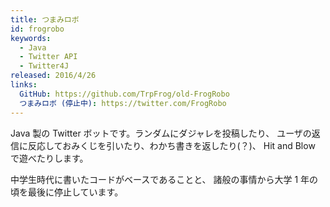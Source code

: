 ```yaml
---
title: つまみロボ
id: frogrobo
keywords:
  - Java
  - Twitter API
  - Twitter4J
released: 2016/4/26
links:
  GitHub: https://github.com/TrpFrog/old-FrogRobo
  つまみロボ (停止中): https://twitter.com/FrogRobo
---
```


Java 製の Twitter ボットです。ランダムにダジャレを投稿したり、
ユーザの返信に反応しておみくじを引いたり、わかち書きを返したり(？)、
Hit and Blow で遊べたりします。

中学生時代に書いたコードがベースであることと、
諸般の事情から大学 1 年の頃を最後に停止しています。
